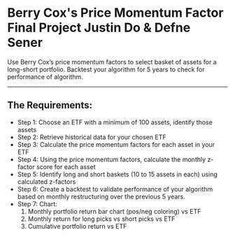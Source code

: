# Berry Cox's Price Momentum Factor Final Project Justin Do & Defne Sener
Use Berry Cox’s price momentum factors to select basket of assets for a long-short portfolio. Backtest your algorithm for 5 years to check for performance of algorithm.

--- 
## The Requirements:
- Step 1: Choose an ETF with a minimum of 100 assets, identify those assets
- Step 2: Retrieve historical data for your chosen ETF
- Step 3: Calculate the price momentum factors for each asset in your ETF
- Step 4: Using the price momentum factors, calculate the monthly z-factor score for each asset
- Step 5: Identify long and short baskets (10 to 15 assets in each) using calculated z-factors
- Step 6: Create a backtest to validate performance of your algorithm based on monthly restructuring over the previous 5 years.
- Step 7: Chart:
  1. Monthly portfolio return bar chart (pos/neg coloring) vs ETF
  2. Monthly return for long picks vs short picks vs ETF
  3. Cumulative portfolio return vs ETF
